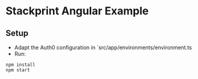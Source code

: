 # Stackprint Angular Example

## Setup

- Adapt the Auth0 configuration in `src/app/environments/environment.ts
- Run:

```
npm install
npm start
```
